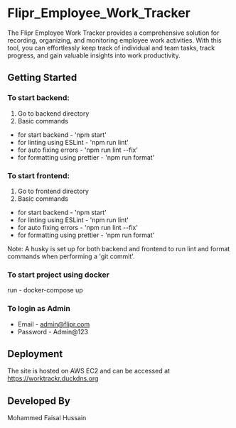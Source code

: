 # Flipr_Employee_Work_Tracker

The Flipr Employee Work Tracker provides a comprehensive solution for recording, organizing, and monitoring employee work activities. With this tool, you can effortlessly keep track of individual and team tasks, track progress, and gain valuable insights into work productivity.

## Getting Started

### To start backend: 
1. Go to backend directory
2. Basic commands
- for start backend - 'npm start'
- for linting using ESLint - 'npm run lint'
- for auto fixing errors - 'npm run lint --fix'
- for formatting using prettier - 'npm run format'

### To start frontend: 
1. Go to frontend directory
2. Basic commands
- for start backend - 'npm start'
- for linting using ESLint - 'npm run lint'
- for auto fixing errors - 'npm run lint --fix'
- for formatting using prettier - 'npm run format'

Note: A husky is set up for both backend and frontend to run lint and format commands when performing a 'git commit'.

### To start project using docker
run - docker-compose up

### To login as Admin
- Email - admin@flipr.com
- Password - Admin@123

## Deployment
The site is hosted on AWS EC2 and can be accessed at https://worktrackr.duckdns.org

## Developed By
Mohammed Faisal Hussain
